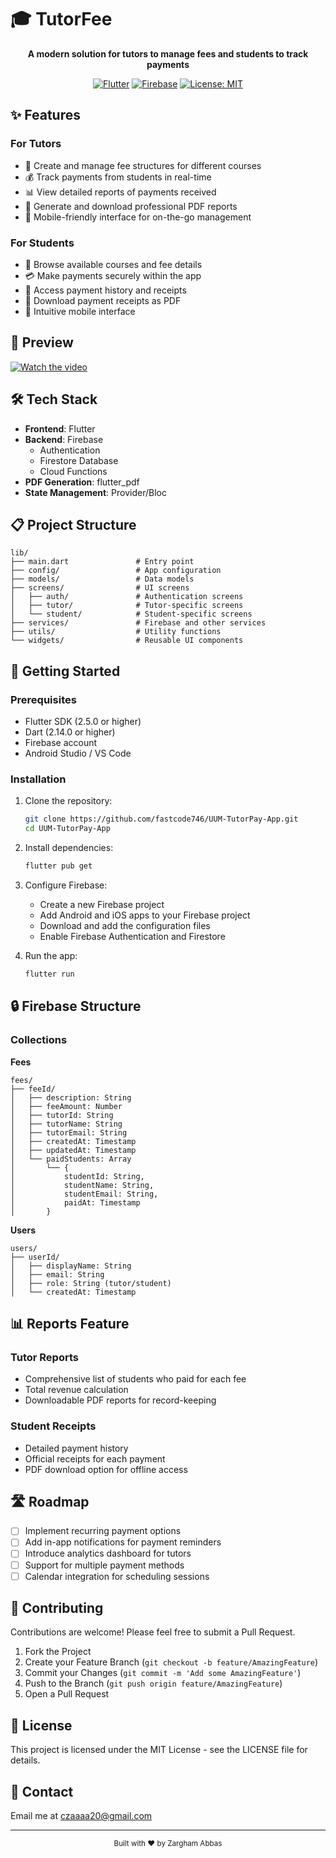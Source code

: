# 🎓 TutorFee

<div align="center">
  

**A modern solution for tutors to manage fees and students to track payments**

[![Flutter](https://img.shields.io/badge/Flutter-%2302569B.svg?style=for-the-badge&logo=Flutter&logoColor=white)](https://flutter.dev/)
[![Firebase](https://img.shields.io/badge/Firebase-FFCA28?style=for-the-badge&logo=firebase&logoColor=black)](https://firebase.google.com/)
[![License: MIT](https://img.shields.io/badge/License-MIT-yellow.svg?style=for-the-badge)](https://opensource.org/licenses/MIT)

</div>

## ✨ Features

### For Tutors
- 📝 Create and manage fee structures for different courses
- 💰 Track payments from students in real-time
- 📊 View detailed reports of payments received
- 📄 Generate and download professional PDF reports
- 📱 Mobile-friendly interface for on-the-go management

### For Students
- 👀 Browse available courses and fee details
- 💳 Make payments securely within the app
- 📜 Access payment history and receipts
- 🧾 Download payment receipts as PDF
- 📱 Intuitive mobile interface

## 📱 Preview
[![Watch the video](https://drive.google.com/file/d/1pkXtLqZJnfDaf5Hmgwr9CZKCDECLLn9X/view?usp=sharing)](https://drive.google.com/file/d/1pkXtLqZJnfDaf5Hmgwr9CZKCDECLLn9X/view?usp=sharing)


## 🛠️ Tech Stack

- **Frontend**: Flutter
- **Backend**: Firebase
  - Authentication
  - Firestore Database
  - Cloud Functions
- **PDF Generation**: flutter_pdf
- **State Management**: Provider/Bloc

## 📋 Project Structure

```
lib/
├── main.dart               # Entry point
├── config/                 # App configuration
├── models/                 # Data models
├── screens/                # UI screens
│   ├── auth/               # Authentication screens
│   ├── tutor/              # Tutor-specific screens
│   └── student/            # Student-specific screens
├── services/               # Firebase and other services
├── utils/                  # Utility functions
└── widgets/                # Reusable UI components
```

## 🚀 Getting Started

### Prerequisites

- Flutter SDK (2.5.0 or higher)
- Dart (2.14.0 or higher)
- Firebase account
- Android Studio / VS Code

### Installation

1. Clone the repository:
   ```bash
   git clone https://github.com/fastcode746/UUM-TutorPay-App.git
   cd UUM-TutorPay-App
   ```

2. Install dependencies:
   ```bash
   flutter pub get
   ```

3. Configure Firebase:
   - Create a new Firebase project
   - Add Android and iOS apps to your Firebase project
   - Download and add the configuration files
   - Enable Firebase Authentication and Firestore

4. Run the app:
   ```bash
   flutter run
   ```

## 🔒 Firebase Structure

### Collections

**Fees**
```
fees/
├── feeId/
│   ├── description: String
│   ├── feeAmount: Number
│   ├── tutorId: String
│   ├── tutorName: String
│   ├── tutorEmail: String
│   ├── createdAt: Timestamp
│   ├── updatedAt: Timestamp
│   └── paidStudents: Array
│       └── {
│           studentId: String,
│           studentName: String,
│           studentEmail: String,
│           paidAt: Timestamp
│       }
```

**Users**
```
users/
├── userId/
│   ├── displayName: String
│   ├── email: String
│   ├── role: String (tutor/student)
│   └── createdAt: Timestamp
```

## 📊 Reports Feature

### Tutor Reports
- Comprehensive list of students who paid for each fee
- Total revenue calculation
- Downloadable PDF reports for record-keeping

### Student Receipts
- Detailed payment history
- Official receipts for each payment
- PDF download option for offline access

## 🛣️ Roadmap

- [ ] Implement recurring payment options
- [ ] Add in-app notifications for payment reminders
- [ ] Introduce analytics dashboard for tutors
- [ ] Support for multiple payment methods
- [ ] Calendar integration for scheduling sessions

## 🤝 Contributing

Contributions are welcome! Please feel free to submit a Pull Request.

1. Fork the Project
2. Create your Feature Branch (`git checkout -b feature/AmazingFeature`)
3. Commit your Changes (`git commit -m 'Add some AmazingFeature'`)
4. Push to the Branch (`git push origin feature/AmazingFeature`)
5. Open a Pull Request

## 📄 License

This project is licensed under the MIT License - see the LICENSE file for details.

## 📧 Contact
Email me at czaaaa20@gmail.com


---

<div align="center">
  <sub>Built with ❤️ by Zargham Abbas </sub>
</div>
